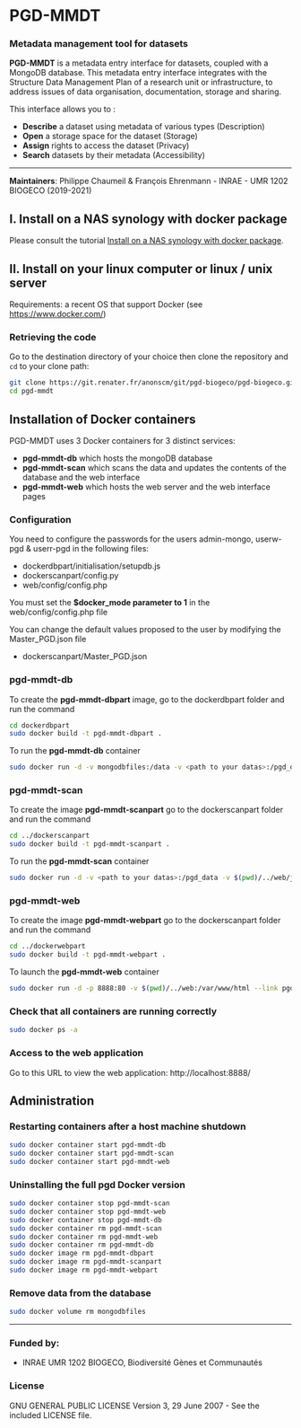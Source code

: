 # PGD-MMDT
### Metadata management tool for datasets

**PGD-MMDT** is a metadata entry interface for datasets, coupled with a MongoDB database. This metadata entry interface integrates with the Structure Data Management Plan of a research unit or infrastructure, to address issues of data organisation, documentation, storage and sharing.

This interface allows you to :

- **Describe** a dataset using metadata of various types (Description)
- **Open** a storage space for the dataset (Storage)
- **Assign** rights to access the dataset (Privacy)
- **Search** datasets by their metadata (Accessibility)

------
**Maintainers**: Philippe Chaumeil & François Ehrenmann - INRAE - UMR 1202 BIOGECO (2019-2021)

## I. Install on a NAS synology with docker package

Please consult the tutorial [ Install on a NAS synology with docker package](https://github.com/inrae/PGD-MMDT/blob/main/web/docs/NAS_synology_install_pgd_mmdt.pdf).

## II. Install on your linux computer or linux / unix server

Requirements: a recent OS that support Docker (see https://www.docker.com/)

### Retrieving the code
Go to the destination directory of your choice then clone the repository and `cd` to your clone path:

```sh
git clone https://git.renater.fr/anonscm/git/pgd-biogeco/pgd-biogeco.git pgd-mmdt
cd pgd-mmdt
```

## Installation of Docker containers

PGD-MMDT uses 3 Docker containers for 3 distinct services:

- **pgd-mmdt-db** which hosts the mongoDB database
- **pgd-mmdt-scan** which scans the data and updates the contents of the database and the web interface
- **pgd-mmdt-web** which hosts the web server and the web interface pages

### Configuration

You need to configure the passwords for the users admin-mongo, userw-pgd & userr-pgd in the following files:

- dockerdbpart/initialisation/setupdb.js
- dockerscanpart/config.py
- web/config/config.php

You must set the **$docker_mode parameter to 1** in the web/config/config.php file

You can change the default values proposed to the user by modifying the Master_PGD.json file

- dockerscanpart/Master_PGD.json

### pgd-mmdt-db

To create the **pgd-mmdt-dbpart** image, go to the dockerdbpart folder and run the command

```sh
cd dockerdbpart
sudo docker build -t pgd-mmdt-dbpart .
```

To run the **pgd-mmdt-db** container

```sh
sudo docker run -d -v mongodbfiles:/data -v <path to your datas>:/pgd_data --name pgd-mmdt-db pgd-mmdt-dbpart
```

### pgd-mmdt-scan

To create the image **pgd-mmdt-scanpart** go to the dockerscanpart folder and run the command

```sh
cd ../dockerscanpart
sudo docker build -t pgd-mmdt-scanpart .
```

To run the **pgd-mmdt-scan** container

```sh
sudo docker run -d -v <path to your datas>:/pgd_data -v $(pwd)/../web/js:/js --link pgd-mmdt-db --name pgd-mmdt-scan pgd-mmdt-scanpart
```

### pgd-mmdt-web

To create the image **pgd-mmdt-webpart** go to the dockerscanpart folder and run the command

```sh
cd ../dockerwebpart
sudo docker build -t pgd-mmdt-webpart .
```

To launch the **pgd-mmdt-web** container

```sh
sudo docker run -d -p 8888:80 -v $(pwd)/../web:/var/www/html --link pgd-mmdt-db --name pgd-mmdt-web pgd-mmdt-webpart
```

### Check that all containers are running correctly

```sh
sudo docker ps -a
```

### Access to the web application
Go to this URL to view the web application: http://localhost:8888/

## Administration

### Restarting containers after a host machine shutdown
```sh
sudo docker container start pgd-mmdt-db
sudo docker container start pgd-mmdt-scan
sudo docker container start pgd-mmdt-web
```

### Uninstalling the full pgd Docker version

```sh
sudo docker container stop pgd-mmdt-scan
sudo docker container stop pgd-mmdt-web
sudo docker container stop pgd-mmdt-db
sudo docker container rm pgd-mmdt-scan
sudo docker container rm pgd-mmdt-web
sudo docker container rm pgd-mmdt-db
sudo docker image rm pgd-mmdt-dbpart
sudo docker image rm pgd-mmdt-scanpart
sudo docker image rm pgd-mmdt-webpart
```
### Remove data from the database

```sh
sudo docker volume rm mongodbfiles
```

------

### Funded by:

* INRAE UMR 1202 BIOGECO, Biodiversité Gènes et Communautés

### License

GNU GENERAL PUBLIC LICENSE Version 3, 29 June 2007 - See the included LICENSE file.
